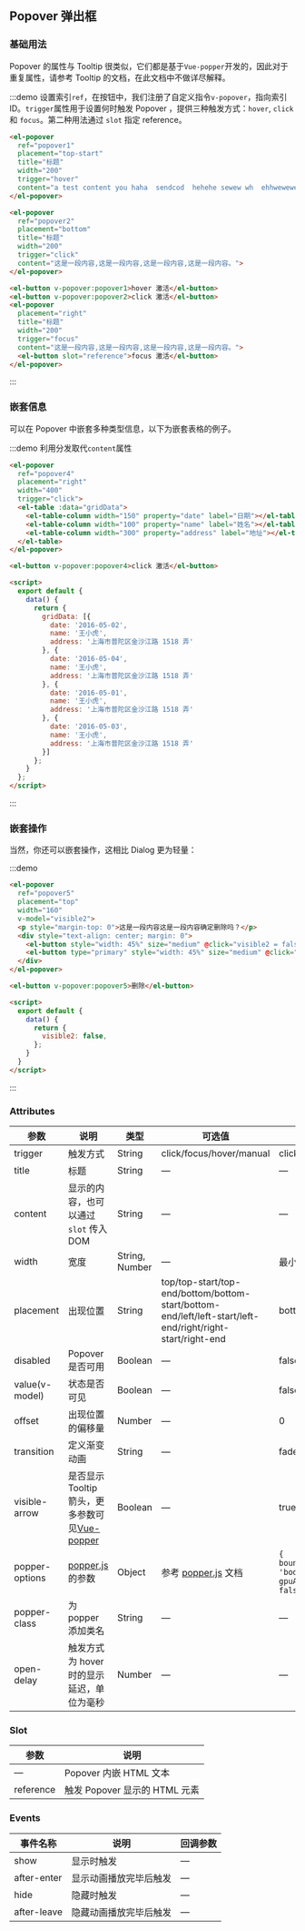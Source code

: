 <script>
  export default {
    data() {
      return {
        visible2: false,
        gridData: [{
          date: '2016-05-02',
          name: '王小虎',
          address: '上海市普陀区金沙江路 1518 弄'
        }, {
          date: '2016-05-04',
          name: '王小虎',
          address: '上海市普陀区金沙江路 1518 弄'
        }, {
          date: '2016-05-01',
          name: '王小虎',
          address: '上海市普陀区金沙江路 1518 弄'
        }, {
          date: '2016-05-03',
          name: '王小虎',
          address: '上海市普陀区金沙江路 1518 弄'
        }],
        gridData2: [{
          date: '2016-05-02',
          name: '王小虎',
          address: '上海市普陀区金沙江路 1518 弄',
        }, {
          date: '2016-05-04',
          name: '王小虎',
          address: '上海市普陀区金沙江路 1518 弄',
          $info: true
        }, {
          date: '2016-05-01',
          name: '王小虎',
          address: '上海市普陀区金沙江路 1518 弄',
        }, {
          date: '2016-05-03',
          name: '王小虎',
          address: '上海市普陀区金沙江路 1518 弄',
          $positive: true
        }],
        gridData3: [{
          tag: '家',
          date: '2016-05-03',
          name: '王小虎',
          address: '上海市普陀区金沙江路 1518 弄'
        }, {
          tag: '公司',
          date: '2016-05-02',
          name: '王小虎',
          address: '上海市普陀区金沙江路 1518 弄'
        }, {
          tag: '公司',
          date: '2016-05-04',
          name: '王小虎',
          address: '上海市普陀区金沙江路 1518 弄'
        }, {
          tag: '家',
          date: '2016-05-01',
          name: '王小虎',
          address: '上海市普陀区金沙江路 1518 弄'
        }, {
          tag: '公司',
          date: '2016-05-08',
          name: '王小虎',
          address: '上海市普陀区金沙江路 1518 弄'
        }, {
          tag: '家',
          date: '2016-05-06',
          name: '王小虎',
          address: '上海市普陀区金沙江路 1518 弄'
        }, {
          tag: '公司',
          date: '2016-05-07',
          name: '王小虎',
          address: '上海市普陀区金沙江路 1518 弄'
        }]
      };
    }
  };
</script>

<style>
  .demo-box.demo-popover {
    .el-popover + .el-popover {
      margin-left: 10px;
    }
    .el-input {
      width: 360px;
    }
    .el-button {
      margin-left: 10px;
    }
  }
</style>

## Popover 弹出框

### 基础用法
Popover 的属性与 Tooltip 很类似，它们都是基于`Vue-popper`开发的，因此对于重复属性，请参考 Tooltip 的文档，在此文档中不做详尽解释。

:::demo 设置索引`ref`，在按钮中，我们注册了自定义指令`v-popover`，指向索引ID。`trigger`属性用于设置何时触发 Popover ，提供三种触发方式：`hover`, `click` 和 `focus`。第二种用法通过 `slot` 指定 reference。
```html
<el-popover
  ref="popover1"
  placement="top-start"
  title="标题"
  width="200"
  trigger="hover"
  content="a test content you haha  sendcod  hehehe sewew wh  ehhwewewe hwe where whwewe hhhje hhwejjre hwjjrkwejrje">
</el-popover>

<el-popover
  ref="popover2"
  placement="bottom"
  title="标题"
  width="200"
  trigger="click"
  content="这是一段内容,这是一段内容,这是一段内容,这是一段内容。">
</el-popover>

<el-button v-popover:popover1>hover 激活</el-button>
<el-button v-popover:popover2>click 激活</el-button>
<el-popover
  placement="right"
  title="标题"
  width="200"
  trigger="focus"
  content="这是一段内容,这是一段内容,这是一段内容,这是一段内容。">
  <el-button slot="reference">focus 激活</el-button>
</el-popover>
```
:::

### 嵌套信息

可以在 Popover 中嵌套多种类型信息，以下为嵌套表格的例子。

:::demo 利用分发取代`content`属性
```html
<el-popover
  ref="popover4"
  placement="right"
  width="400"
  trigger="click">
  <el-table :data="gridData">
    <el-table-column width="150" property="date" label="日期"></el-table-column>
    <el-table-column width="100" property="name" label="姓名"></el-table-column>
    <el-table-column width="300" property="address" label="地址"></el-table-column>
  </el-table>
</el-popover>

<el-button v-popover:popover4>click 激活</el-button>

<script>
  export default {
    data() {
      return {
        gridData: [{
          date: '2016-05-02',
          name: '王小虎',
          address: '上海市普陀区金沙江路 1518 弄'
        }, {
          date: '2016-05-04',
          name: '王小虎',
          address: '上海市普陀区金沙江路 1518 弄'
        }, {
          date: '2016-05-01',
          name: '王小虎',
          address: '上海市普陀区金沙江路 1518 弄'
        }, {
          date: '2016-05-03',
          name: '王小虎',
          address: '上海市普陀区金沙江路 1518 弄'
        }]
      };
    }
  };
</script>
```
:::

### 嵌套操作

当然，你还可以嵌套操作，这相比 Dialog 更为轻量：

:::demo
```html
<el-popover
  ref="popover5"
  placement="top"
  width="160"
  v-model="visible2">
  <p style="margin-top: 0">这是一段内容这是一段内容确定删除吗？</p>
  <div style="text-align: center; margin: 0">
    <el-button style="width: 45%" size="medium" @click="visible2 = false">取消</el-button>
    <el-button type="primary" style="width: 45%" size="medium" @click="visible2 = false">确定</el-button>
  </div>
</el-popover>

<el-button v-popover:popover5>删除</el-button>

<script>
  export default {
    data() {
      return {
        visible2: false,
      };
    }
  }
</script>
```
:::

### Attributes
| 参数               | 说明                                                     | 类型              | 可选值      | 默认值 |
|--------------------|----------------------------------------------------------|-------------------|-------------|--------|
| trigger | 触发方式 | String  | click/focus/hover/manual |    click    |
|  title              | 标题 | String | — | — |
|  content        |  显示的内容，也可以通过 `slot` 传入 DOM   | String            | — | — |
|  width        |  宽度  | String, Number            | — | 最小宽度 150px |
|  placement        |  出现位置  | String | top/top-start/top-end/bottom/bottom-start/bottom-end/left/left-start/left-end/right/right-start/right-end |  bottom |
|  disabled       |  Popover 是否可用  | Boolean           | — |  false |
|  value(v-model)        |  状态是否可见  | Boolean           | — |  false |
|  offset        |  出现位置的偏移量  | Number           | — |  0 |
|  transition     |  定义渐变动画      | String             | — | fade-in-linear |
|  visible-arrow   |  是否显示 Tooltip 箭头，更多参数可见[Vue-popper](https://github.com/element-component/vue-popper) | Boolean | — | true |
|  popper-options        | [popper.js](https://popper.js.org/documentation.html) 的参数 | Object            | 参考 [popper.js](https://popper.js.org/documentation.html) 文档 | `{ boundariesElement: 'body', gpuAcceleration: false }` |
| popper-class | 为 popper 添加类名 | String | — | — |
| open-delay | 触发方式为 hover 时的显示延迟，单位为毫秒 | Number | — | — |

### Slot
| 参数 | 说明 |
|--- | ---|
| — | Popover 内嵌 HTML 文本 |
| reference | 触发 Popover 显示的 HTML 元素 |

### Events
| 事件名称 | 说明 | 回调参数 |
|---------|--------|---------|
| show | 显示时触发 | — |
| after-enter | 显示动画播放完毕后触发 | — |
| hide | 隐藏时触发 | — |
| after-leave | 隐藏动画播放完毕后触发 | — |

